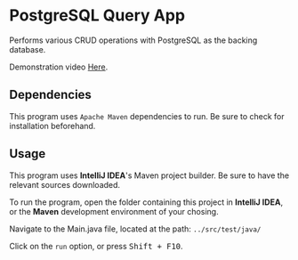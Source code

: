 # PostgreSQL Query App
Performs various CRUD operations with PostgreSQL as the backing database.

Demonstration video [Here](https://youtu.be/RnvWKdJ_QWo).

## Dependencies
This program uses `Apache Maven` dependencies to run. Be sure to check for installation beforehand.

## Usage
This program uses **IntelliJ IDEA**'s Maven project builder. Be sure to have the relevant sources downloaded.

To run the program, open the folder containing this project in **IntelliJ IDEA**, or the **Maven** development environment of your chosing.

Navigate to the Main.java file, located at the path: `../src/test/java/`

Click on the `run` option, or press <kbd>Shift + F10</kbd>.

